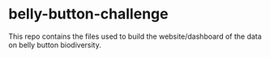 # belly-button-challenge
This repo contains the files used to build the website/dashboard of the data on belly button biodiversity.
